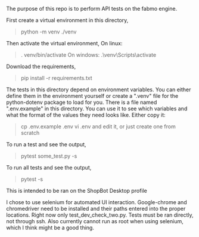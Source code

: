 The purpose of this repo is to perform API tests on the fabmo engine.

First create a virtual environment in this directory,
 > python -m venv ./venv

Then activate the virtual environment,
On linux:
 > . venv/bin/activate
On windows:
 > .\venv\Scripts\activate 

Download the requirements,
 > pip install -r requirements.txt

The tests in this directory depend on environment variables.
You can either define them in the environment yourself or 
create a ".venv" file for the python-dotenv package to load 
for you. There is a file named ".env.example" in this directory.
You can use it to see which variables and what the format of the
values they need looks like. Either copy it:
 > cp .env.example .env
 > vi .env
and edit it, or just create one from scratch

To run a test and see the output,
 > pytest some_test.py -s

To run all tests and see the output,
 > pytest -s

This is intended to be ran on the ShopBot Desktop profile

I chose to use selenium for automated UI interaction. Google-chrome and chromedriver need to be 
installed and their paths entered into the proper locations. Right now only test_dev_check_two.py.
Tests must be ran directly, not through ssh. Also currently cannot run as root when using selenium,
which I think might be a good thing.
